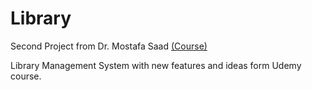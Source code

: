 # Library
Second Project from Dr. Mostafa Saad [(Course)](https://bit.ly/36XvLlN)                

Library Management System with new features and ideas form Udemy course.
